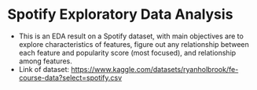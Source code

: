 # Spotify Exploratory Data Analysis
* This is an EDA result on a Spotify dataset, with main objectives are to explore characteristics of features, figure out any relationship between each feature and popularity score (most focused), and relationship among features.
* Link of dataset: https://www.kaggle.com/datasets/ryanholbrook/fe-course-data?select=spotify.csv
